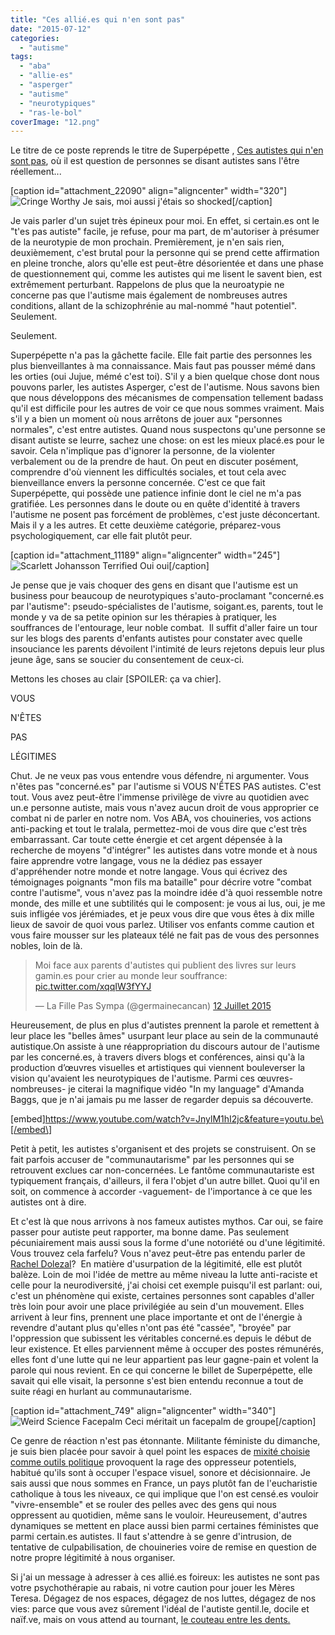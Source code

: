 ```yaml
---
title: "Ces allié.es qui n'en sont pas"
date: "2015-07-12"
categories: 
  - "autisme"
tags: 
  - "aba"
  - "allie-es"
  - "asperger"
  - "autisme"
  - "neurotypiques"
  - "ras-le-bol"
coverImage: "12.png"
---
```


Le titre de ce poste reprends le titre de Superpépette , [Ces autistes qui n'en sont pas](http://emoiemoietmoi.over-blog.com/2015/07/ces-autistes-qui-n-en-sont-pas.html), où il est question de personnes se disant autistes sans l'être réellement...

\[caption id="attachment\_22090" align="aligncenter" width="320"\]![Cringe Worthy](✨%20Perso/🌐%20Sites/lfpsympa/content/post/2015/07/ces-allie-es-qui-nen-sont-pas/images/crngwrth.gif) Je sais, moi aussi j'étais so shocked\[/caption\]

Je vais parler d'un sujet très épineux pour moi. En effet, si certain.es ont le "t'es pas autiste" facile, je refuse, pour ma part, de m'autoriser à présumer de la neurotypie de mon prochain. Premièrement, je n'en sais rien, deuxièmement, c'est brutal pour la personne qui se prend cette affirmation en pleine tronche, alors qu'elle est peut-être désorientée et dans une phase de questionnement qui, comme les autistes qui me lisent le savent bien, est extrêmement perturbant. Rappelons de plus que la neuroatypie ne concerne pas que l'autisme mais également de nombreuses autres conditions, allant de la schizophrénie au mal-nommé "haut potentiel".  Seulement.

Seulement.

Superpépette n'a pas la gâchette facile. Elle fait partie des personnes les plus bienveillantes à ma connaissance. Mais faut pas pousser mémé dans les orties (oui Jujue, mémé c'est toi). S'il y a bien quelque chose dont nous pouvons parler, les autistes Asperger, c'est de l'autisme. Nous savons bien que nous développons des mécanismes de compensation tellement badass qu'il est difficile pour les autres de voir ce que nous sommes vraiment. Mais s'il y a bien un moment où nous arrêtons de jouer aux "personnes normales", c'est entre autistes. Quand nous suspectons qu'une personne se disant autiste se leurre, sachez une chose: on est les mieux placé.es pour le savoir. Cela n'implique pas d'ignorer la personne, de la violenter verbalement ou de la prendre de haut. On peut en discuter posément, comprendre d'où viennent les difficultés sociales, et tout cela avec bienveillance envers la personne concernée. C'est ce que fait Superpépette, qui possède une patience infinie dont le ciel ne m'a pas gratifiée. Les personnes dans le doute ou en quête d'identité à travers l'autisme ne posent pas forcément de problèmes, c'est juste déconcertant. Mais il y a les autres. Et cette deuxième catégorie, préparez-vous psychologiquement, car elle fait plutôt peur.

\[caption id="attachment\_11189" align="aligncenter" width="245"\]![Scarlett Johansson Terrified](✨%20Perso/🌐%20Sites/lfpsympa/content/post/2015/07/ces-allie-es-qui-nen-sont-pas/images/scarjo-terrified.gif) Oui oui\[/caption\]

Je pense que je vais choquer des gens en disant que l'autisme est un business pour beaucoup de neurotypiques s'auto-proclamant "concerné.es par l'autisme": pseudo-spécialistes de l'autisme, soigant.es, parents, tout le monde y va de sa petite opinion sur les thérapies à pratiquer, les souffrances de l'entourage, leur noble combat.  Il suffit d'aller faire un tour sur les blogs des parents d'enfants autistes pour constater avec quelle insouciance les parents dévoilent l'intimité de leurs rejetons depuis leur plus jeune âge, sans se soucier du consentement de ceux-ci.

Mettons les choses au clair \[SPOILER: ça va chier\].

VOUS

N'ÊTES

PAS

LÉGITIMES

Chut. Je ne veux pas vous entendre vous défendre, ni argumenter. Vous n'êtes pas "concerné.es" par l'autisme si VOUS N'ÊTES PAS autistes. C'est tout. Vous avez peut-être l'immense privilège de vivre au quotidien avec un.e personne autiste, mais vous n'avez aucun droit de vous approprier ce combat ni de parler en notre nom. Vos ABA, vos chouineries, vos actions anti-packing et tout le tralala, permettez-moi de vous dire que c'est très embarrassant. Car toute cette énergie et cet argent dépensée à la recherche de moyens "d'intégrer" les autistes dans votre monde et à nous faire apprendre votre langage, vous ne la dédiez pas essayer d'appréhender notre monde et notre langage. Vous qui écrivez des témoignages poignants "mon fils ma bataille" pour décrire votre "combat contre l'autisme", vous n'avez pas la moindre idée d'à quoi ressemble notre monde, des mille et une subtilités qui le composent: je vous ai lus, oui, je me suis infligée vos jérémiades, et je peux vous dire que vous êtes à dix mille lieux de savoir de quoi vous parlez. Utiliser vos enfants comme caution et vous faire mousser sur les plateaux télé ne fait pas de vous des personnes nobles, loin de là.

<blockquote class="twitter-tweet" lang="fr"><p dir="ltr" lang="fr">Moi face aux parents d'autistes qui publient des livres sur leurs gamin.es pour crier au monde leur souffrance: <a href="http://t.co/xqqIW3fYYJ">pic.twitter.com/xqqIW3fYYJ</a></p>— La Fille Pas Sympa (@germainecancan) <a href="https://twitter.com/germainecancan/status/620251581926277121">12 Juillet 2015</a></blockquote>Heureusement, de plus en plus d'autistes prennent la parole et remettent à leur place les "belles âmes" usurpant leur place au sein de la communauté autistique.On assiste à une réappropriation du discours autour de l'autisme par les concerné.es, à travers divers blogs et conférences, ainsi qu'à la production d’œuvres visuelles et artistiques qui viennent bouleverser la vision qu'avaient les neurotypiques de l'autisme. Parmi ces œuvres-nombreuses- je citerai la magnifique vidéo "In my language" d'Amanda Baggs, que je n'ai jamais pu me lasser de regarder depuis sa découverte.

\[embed\]https://www.youtube.com/watch?v=JnylM1hI2jc&feature=youtu.be\[/embed\]

Petit à petit, les autistes s'organisent et des projets se construisent. On se fait parfois accuser de "communautarisme" par les personnes qui se retrouvent exclues car non-concernées. Le fantôme communautariste est typiquement français, d'ailleurs, il fera l'objet d'un autre billet. Quoi qu'il en soit, on commence à accorder -vaguement- de l'importance à ce que les autistes ont à dire.

Et c'est là que nous arrivons à nos fameux autistes mythos. Car oui, se faire passer pour autiste peut rapporter, ma bonne dame. Pas seulement pécuniairement mais aussi sous la forme d'une notoriété ou d'une légitimité. Vous trouvez cela farfelu? Vous n'avez peut-être pas entendu parler de [Rachel Dolezal](http://www.slate.fr/story/102907/rachel-dolezal-pretendu-noire-blanche)?  En matière d'usurpation de la légitimité, elle est plutôt balèze. Loin de moi l'idée de mettre au même niveau la lutte anti-raciste et celle pour la neurodiversité, j'ai choisi cet exemple puisqu'il est parlant: oui, c'est un phénomène qui existe, certaines personnes sont capables d'aller très loin pour avoir une place privilégiée au sein d'un mouvement. Elles arrivent à leur fins, prennent une place importante et ont de l'énergie à revendre d'autant plus qu'elles n'ont pas été "cassée", "broyée" par l'oppression que subissent les véritables concerné.es depuis le début de leur existence. Et elles parviennent même à occuper des postes rémunérés, elles font d'une lutte qui ne leur appartient pas leur gagne-pain et volent la parole qui nous revient. En ce qui concerne le billet de Superpépette, elle savait qui elle visait, la personne s'est bien entendu reconnue a tout de suite réagi en hurlant au communautarisme.

\[caption id="attachment\_749" align="aligncenter" width="340"\]![](✨%20Perso/🌐%20Sites/lfpsympa/content/post/2015/07/ces-allie-es-qui-nen-sont-pas/images/Weird_Science_Facepalm_01.gif "Weird Science Facepalm") Ceci méritait un facepalm de groupe\[/caption\]

Ce genre de réaction n'est pas étonnante. Militante féministe du dimanche, je suis bien placée pour savoir à quel point les espaces de [mixité choisie comme outils politique](https://www.youtube.com/watch?v=Fok4DoVgwpA) provoquent la rage des oppresseur potentiels, habitué qu'ils sont à occuper l'espace visuel, sonore et décisionnaire. Je sais aussi que nous sommes en France, un pays plutôt fan de l'eucharistie catholique à tous les niveaux, ce qui implique que l'on est censé.es vouloir "vivre-ensemble" et se rouler des pelles avec des gens qui nous oppressent au quotidien, même sans le vouloir. Heureusement, d'autres dynamiques se mettent en place aussi bien parmi certaines féministes que parmi certain.es autistes. Il faut s'attendre à se genre d'intrusion, de tentative de culpabilisation, de chouineries voire de remise en question de notre propre légitimité à nous organiser.

Si j'ai un message à adresser à ces allié.es foireux: les autistes ne sont pas votre psychothérapie au rabais, ni votre caution pour jouer les Mères Teresa. Dégagez de nos espaces, dégagez de nos luttes, dégagez de nos vies: parce que vous avez sûrement l'idéal de l'autiste gentil.le, docile et naïf.ve, mais on vous attend au tournant, [le couteau entre les dents.](https://sortirlescouteaux.wordpress.com/about/)

